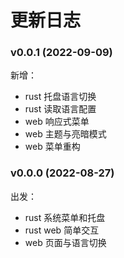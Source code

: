 # 更新日志

### v0.0.1 (2022-09-09)

新增：

- rust 托盘语言切换
- rust 读取语言配置
- web 响应式菜单
- web 主题与亮暗模式
- web 菜单重构

### v0.0.0 (2022-08-27)

出发：

- rust 系统菜单和托盘
- rust web 简单交互
- web 页面与语言切换
